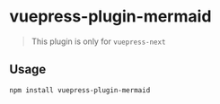 # vuepress-plugin-mermaid

> This plugin is only for `vuepress-next`
## Usage

```shell
npm install vuepress-plugin-mermaid
```

